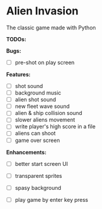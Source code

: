 # Alien Invasion

The classic game made with Python

**TODOs:**

**Bugs:**
- [ ] pre-shot on play screen

**Features:**
- [ ] shot sound
- [ ] background music
- [ ] alien shot sound
- [ ] new fleet wave sound
- [ ] alien & ship collision sound
- [ ] slower aliens movement
- [ ] write player's high score in a file
- [ ] aliens can shoot
- [ ] game over screen

**Enhancements:**
- [ ] better start screen UI
- [ ] transparent sprites
- [ ] spasy background
- [ ] play game by enter key press

